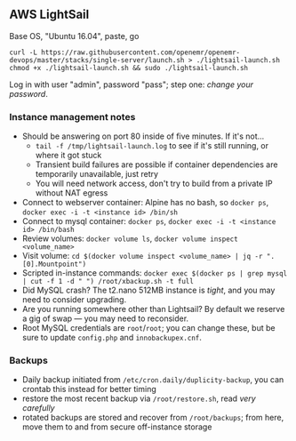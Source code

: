 
## AWS LightSail

Base OS, "Ubuntu 16.04", paste, go
```
curl -L https://raw.githubusercontent.com/openemr/openemr-devops/master/stacks/single-server/launch.sh > ./lightsail-launch.sh
chmod +x ./lightsail-launch.sh && sudo ./lightsail-launch.sh
```

Log in with user "admin", password "pass"; step one: *change your password*.

### Instance management notes

 * Should be answering on port 80 inside of five minutes. If it's not...
   * `tail -f /tmp/lightsail-launch.log` to see if it's still running, or where it got stuck
   * Transient build failures are possible if container dependencies are temporarily unavailable, just retry
   * You will need network access, don't try to build from a private IP without NAT egress
 * Connect to webserver container: Alpine has no bash, so `docker ps`, `docker exec -i -t <instance id> /bin/sh`
 * Connect to mysql container: `docker ps`, `docker exec -i -t <instance id> /bin/bash`
 * Review volumes: `docker volume ls`, `docker volume inspect <volume_name>`
 * Visit volume: `cd $(docker volume inspect <volume_name> | jq -r ".[0].Mountpoint")`
 * Scripted in-instance commands: `docker exec $(docker ps | grep mysql | cut -f 1 -d " ") /root/xbackup.sh -t full`
 * Did MySQL crash? The t2.nano 512MB instance is *tight*, and you may need to consider upgrading.
 * Are you running somewhere other than Lightsail? By default we reserve a gig of swap &mdash; you may need to reconsider.
 * Root MySQL credentials are `root`/`root`; you can change these, but be sure to update `config.php` and `innobackupex.cnf`.

### Backups

 * Daily backup initiated from `/etc/cron.daily/duplicity-backup`, you can crontab this instead for better timing
 * restore the most recent backup via `/root/restore.sh`, read *very carefully*
 * rotated backups are stored and recover from `/root/backups`; from here, move them to and from secure off-instance storage
